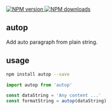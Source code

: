 <p>
  <a href="https://npmjs.com/package/autop">
    <img alt="NPM version" src="https://img.shields.io/npm/v/autop.svg"/>
  </a>
  <a href="https://npmjs.com/package/autop">
    <img alt="NPM downloads" src="https://img.shields.io/npm/dm/autop.svg">
  </a>
</p>

## autop

Add auto paragraph from plain string.

## usage

```bash
npm install autop --save
```

```javascript
import autop from 'autop'

const dataString = 'Any content ...'
const formatString = autop(dataString)

```
